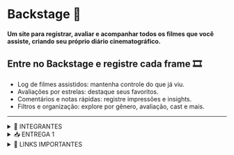# Backstage 🎥
#### Um site para registrar, avaliar e acompanhar todos os filmes que você assiste, criando seu próprio diário cinematográfico.

## Entre no **Backstage** e registre cada frame 🎞️
- Log de filmes assistidos: mantenha controle do que já viu.
- Avaliações por estrelas: destaque seus favoritos.
- Comentários e notas rápidas: registre impressões e insights.
- Filtros e organização: explore por gênero, avaliação, cast e mais.
----------------------------------------------------------------------------------------------------------------------------------------------
<details>
<summary> 🚀 INTEGRANTES  </summary>
  
- Henrique Antunes Calado 
  
- Leonardo Argente

- Louise Pessoas Araújo Medeiros de Souza

- Luis Antônio Godoy Idrissi

- Marília Liz Alves de Lima

- Rafael Pimenta Borba

- Victor Martins Tomaz de Melo
  </details>
<details>
<summary> 📥 ENTREGA 1</summary>

O objetivo desta sprint foi criar a infraestrutura inicial do sistema, focando em funcionalidades essenciais para gerenciamento de usuários e informações sobre filmes. O sistema permite ao usuário ter uma comunidade com amigos, pesquisar filmes por título, gênero ou autor, criar e compartilhar rankings de filmes favoritos, avaliar filmes com estrelas, adicionar comentários, visualizar avaliações de outros usuários e receber alertas de spoilers.

Também é possível acompanhar detalhes dos filmes, como duração, elenco e plataformas de streaming, gerenciar o histórico pessoal de filmes assistidos, salvar filmes para assistir depois e controlar a privacidade de resenhas e histórico. Usuários podem acessar perfis de outros usuários e visualizar suas resenhas e filmes assistidos de acordo com as configurações de privacidade.

O protótipo de baixa fidelidade foi desenvolvido no Figma e apresentado em um [Screencast](https://youtu.be/LRqxvmqukJw), enquanto a gestão do projeto e backlog da Sprint 1 foi organizada no [Jira](https://cesarschool-20252.atlassian.net/jira/software/projects/SCRUM/boards/1?atlOrigin=eyJpIjoiNjQxZWFjMDE5Yzk3NGY5MGE0MjMzZjZmNzAxZjYxZmUiLCJwIjoiaiJ9).

Link paras as histórias: [Histórias](https://docs.google.com/document/d/1aqIHFkvABIIP391eOZYChAOS2tJbzDw3llCjle1GSi0/edit?usp=sharing)


![Figma 1](https://raw.githubusercontent.com/marilializ/Backstage/main/imagens/figma1_correto.PNG)
![Sprint 1](https://raw.githubusercontent.com/marilializ/Backstage/main/imagens/sprint1.PNG)
![Quadro 1](https://raw.githubusercontent.com/marilializ/Backstage/main/imagens/Quadro1.PNG)


</details>

<details>
<summary> 🔗 LINKS IMPORTANTES </summary>
  
- [Jira](https://cesarschool-20252.atlassian.net/jira/software/projects/SCRUM/boards/1?atlOrigin=eyJpIjoiNjQxZWFjMDE5Yzk3NGY5MGE0MjMzZjZmNzAxZjYxZmUiLCJwIjoiaiJ9)
  
- [Histórias](https://docs.google.com/document/d/1aqIHFkvABIIP391eOZYChAOS2tJbzDw3llCjle1GSi0/edit?usp=sharing)
  
</details>

